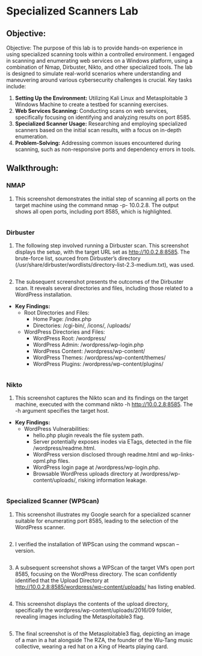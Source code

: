 # Specialized Scanners Lab

## Objective:
Objective: The purpose of this lab is to provide hands-on experience in using specialized scanning tools within a controlled environment. I engaged in scanning and enumerating web services on a Windows platform, using a combination of Nmap, Dirbuster, Nikto, and other specialized tools. The lab is designed to simulate real-world scenarios where understanding and maneuvering around various cybersecurity challenges is crucial. Key tasks include:

1. **Setting Up the Environment:** Utilizing Kali Linux and Metasploitable 3 Windows Machine to create a testbed for scanning exercises.
2. **Web Services Scanning:** Conducting scans on web services, specifically focusing on identifying and analyzing results on port 8585.
3. **Specialized Scanner Usage:** Researching and employing specialized scanners based on the initial scan results, with a focus on in-depth enumeration.
4. **Problem-Solving:** Addressing common issues encountered during scanning, such as non-responsive ports and dependency errors in tools.

## Walkthrough:
### **NMAP**
1. This screenshot demonstrates the initial step of scanning all ports on the target machine using the command nmap -p- 10.0.2.8. The output shows all open ports, including port 8585, which is highlighted.
<p align="center">
  <img src="https://github.com/B-Johnson89/Cybersecurity-Projects/blob/main/Specialized%20Scanners/Assets/SS1.jpg" alt="">
</p>

### **Dirbuster**
1. The following step involved running a Dirbuster scan. This screenshot displays the setup, with the target URL set as http://10.0.2.8:8585. The brute-force list, sourced from Dirbuster’s directory (/usr/share/dirbuster/wordlists/directory-list-2.3-medium.txt), was used.
<p align="center">
  <img src="https://github.com/B-Johnson89/Cybersecurity-Projects/blob/main/Specialized%20Scanners/Assets/SS2.jpg" alt="">
</p>

2. The subsequent screenshot presents the outcomes of the Dirbuster scan. It reveals several directories and files, including those related to a WordPress installation.
  - **Key Findings:**
    - Root Directories and Files:
      - Home Page: /index.php
      - Directories: /cgi-bin/, /icons/, /uploads/
    - WordPress Directories and Files:
      - WordPress Root: /wordpress/
      - WordPress Admin: /wordpress/wp-login.php
      - WordPress Content: /wordpress/wp-content/
      - WordPress Themes: /wordpress/wp-content/themes/
      - WordPress Plugins: /wordpress/wp-content/plugins/
<p align="center">
  <img src="https://github.com/B-Johnson89/Cybersecurity-Projects/blob/main/Specialized%20Scanners/Assets/SS3.jpg" alt="">
</p>

### **Nikto**
1. This screenshot captures the Nikto scan and its findings on the target machine, executed with the command nikto -h http://10.0.2.8:8585. The -h argument specifies the target host.
  - **Key Findings:**
    - WordPress Vulnerabilities:
      - hello.php plugin reveals the file system path.
      - Server potentially exposes inodes via ETags, detected in the file /wordpress/readme.html.
      - WordPress version disclosed through readme.html and wp-links-opml.php files.
      - WordPress login page at /wordpress/wp-login.php.
      - Browsable WordPress uploads directory at /wordpress/wp-content/uploads/, risking information leakage.
<p align="center">
  <img src="https://github.com/B-Johnson89/Cybersecurity-Projects/blob/main/Specialized%20Scanners/Assets/SS4.jpg" alt="">
</p>

### **Specialized Scanner (WPScan)**
1. This screenshot illustrates my Google search for a specialized scanner suitable for enumerating port 8585, leading to the selection of the WordPress scanner.
<p align="center">
  <img src="https://github.com/B-Johnson89/Cybersecurity-Projects/blob/main/Specialized%20Scanners/Assets/SS5.1.jpg" alt="">
</p>

2. I verified the installation of WPScan using the command wpscan –version.
<p align="center">
  <img src="" alt="">
</p>

3. A subsequent screenshot shows a WPScan of the target VM’s open port 8585, focusing on the WordPress directory. The scan confidently identified that the Upload Directory at http://10.0.2.8:8585/wordpress/wp-content/uploads/ has listing enabled.
<p align="center">
  <img src="" alt="">
</p>

4. This screenshot displays the contents of the upload directory, specifically the wordpress/wp-content/uploads/2016/09 folder, revealing images including the Metasploitable3 flag.
<p align="center">
  <img src="" alt="">
</p>

5. The final screenshot is of the Metasploitable3 flag, depicting an image of a man in a hat alongside The RZA, the founder of the Wu-Tang music collective, wearing a red hat on a King of Hearts playing card.
<p align="center">
  <img src="" alt="">
</p>
